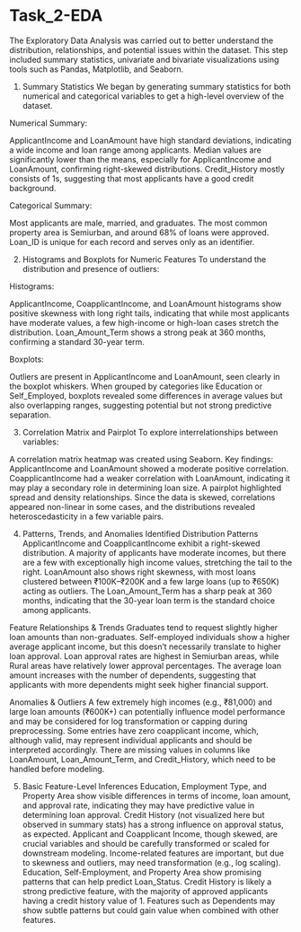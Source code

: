# Task_2-EDA
The Exploratory Data Analysis was carried out to better understand the distribution, relationships, and potential issues within the dataset. This step included summary statistics, univariate and bivariate visualizations using tools such as Pandas, Matplotlib, and Seaborn.
1. Summary Statistics
We began by generating summary statistics for both numerical and categorical variables to get a high-level overview of the dataset.

Numerical Summary:

ApplicantIncome and LoanAmount have high standard deviations, indicating a wide income and loan range among applicants.
Median values are significantly lower than the means, especially for ApplicantIncome and LoanAmount, confirming right-skewed distributions.
Credit_History mostly consists of 1s, suggesting that most applicants have a good credit background.

Categorical Summary:

Most applicants are male, married, and graduates.
The most common property area is Semiurban, and around 68% of loans were approved.
Loan_ID is unique for each record and serves only as an identifier.

2. Histograms and Boxplots for Numeric Features
To understand the distribution and presence of outliers:

Histograms:

ApplicantIncome, CoapplicantIncome, and LoanAmount histograms show positive skewness with long right tails, indicating that while most applicants have moderate values, a few high-income or high-loan cases stretch the distribution.
Loan_Amount_Term shows a strong peak at 360 months, confirming a standard 30-year term.

Boxplots:

Outliers are present in ApplicantIncome and LoanAmount, seen clearly in the boxplot whiskers.
When grouped by categories like Education or Self_Employed, boxplots revealed some differences in average values but also overlapping ranges, suggesting potential but not strong predictive separation.

3.  Correlation Matrix and Pairplot
To explore interrelationships between variables:

A correlation matrix heatmap was created using Seaborn. Key findings:
ApplicantIncome and LoanAmount showed a moderate positive correlation.
CoapplicantIncome had a weaker correlation with LoanAmount, indicating it may play a secondary role in determining loan size.
A pairplot highlighted spread and density relationships. Since the data is skewed, correlations appeared non-linear in some cases, and the distributions revealed heteroscedasticity in a few variable pairs.

4. Patterns, Trends, and Anomalies Identified
Distribution Patterns
ApplicantIncome and CoapplicantIncome exhibit a right-skewed distribution. A majority of applicants have moderate incomes, but there are a few with exceptionally high income values, stretching the tail to the right.
LoanAmount also shows right skewness, with most loans clustered between ₹100K–₹200K and a few large loans (up to ₹650K) acting as outliers.
The Loan_Amount_Term has a sharp peak at 360 months, indicating that the 30-year loan term is the standard choice among applicants.

Feature Relationships & Trends
Graduates tend to request slightly higher loan amounts than non-graduates.
Self-employed individuals show a higher average applicant income, but this doesn’t necessarily translate to higher loan approval.
Loan approval rates are highest in Semiurban areas, while Rural areas have relatively lower approval percentages.
The average loan amount increases with the number of dependents, suggesting that applicants with more dependents might seek higher financial support.

Anomalies & Outliers
A few extremely high incomes (e.g., ₹81,000) and large loan amounts (₹600K+) can potentially influence model performance and may be considered for log transformation or capping during preprocessing.
Some entries have zero coapplicant income, which, although valid, may represent individual applicants and should be interpreted accordingly.
There are missing values in columns like LoanAmount, Loan_Amount_Term, and Credit_History, which need to be handled before modeling.

5. Basic Feature-Level Inferences
Education, Employment Type, and Property Area show visible differences in terms of income, loan amount, and approval rate, indicating they may have predictive value in determining loan approval.
Credit History (not visualized here but observed in summary stats) has a strong influence on approval status, as expected.
Applicant and Coapplicant Income, though skewed, are crucial variables and should be carefully transformed or scaled for downstream modeling.
Income-related features are important, but due to skewness and outliers, may need transformation (e.g., log scaling).
Education, Self-Employment, and Property Area show promising patterns that can help predict Loan_Status.
Credit History is likely a strong predictive feature, with the majority of approved applicants having a credit history value of 1.
Features such as Dependents may show subtle patterns but could gain value when combined with other features.
